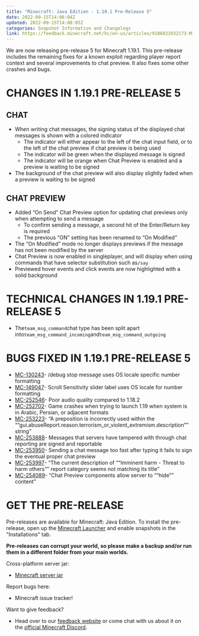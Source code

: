 ```yaml
---
title: "Minecraft: Java Edition - 1.19.1 Pre-Release 5"
date: 2022-09-15T14:06:04Z
updated: 2022-09-15T14:08:05Z
categories: Snapshot Information and Changelogs
link: https://feedback.minecraft.net/hc/en-us/articles/9186831932173-Minecraft-Java-Edition-1-19-1-Pre-Release-5
---
```


We are now releasing pre-release 5 for Minecraft 1.19.1. This pre-release includes the remaining fixes for a known exploit regarding player report context and several improvements to chat preview. It also fixes some other crashes and bugs.

# CHANGES IN 1.19.1 PRE-RELEASE 5

## CHAT

- When writing chat messages, the signing status of the displayed chat messages is shown with a colored indicator
  - The indicator will either appear to the left of the chat input field, or to the left of the chat preview if chat preview is being used
  - The indicator will be green when the displayed message is signed
  - The indicator will be orange when Chat Preview is enabled and a preview is waiting to be signed
- The background of the chat preview will also display slightly faded when a preview is waiting to be signed

## CHAT PREVIEW

- Added “On Send” Chat Preview option for updating chat previews only when attempting to send a message
  - To confirm sending a message, a second hit of the Enter/Return key is required
  - The previous “ON” setting has been renamed to “On Modified”
- The “On Modified” mode no longer displays previews if the message has not been modified by the server
- Chat Preview is now enabled in singleplayer, and will display when using commands that have selector substitution such as`/say`
- Previewed hover events and click events are now highlighted with a solid background

# TECHNICAL CHANGES IN 1.19.1 PRE-RELEASE 5

- The`team_msg_command`chat type has been split apart into`team_msg_command_incoming`and`team_msg_command_outgoing`

# BUGS FIXED IN 1.19.1 PRE-RELEASE 5

- [MC-130243](https://bugs.mojang.com/browse/MC-130243)- /debug stop message uses OS locale specific number formatting
- [MC-149047](https://bugs.mojang.com/browse/MC-149047)- Scroll Sensitivity slider label uses OS locale for number formatting
- [MC-252546](https://bugs.mojang.com/browse/MC-252546)- Poor audio quality compared to 1.18.2
- [MC-252702](https://bugs.mojang.com/browse/MC-252702)- Game crashes when trying to launch 1.19 when system is in Arabic, Persian, or adjacent formats
- [MC-253223](https://bugs.mojang.com/browse/MC-253223)- “A preposition is incorrectly used within the ““gui.abuseReport.reason.terrorism_or_violent_extremism.description”” string”
- [MC-253888](https://bugs.mojang.com/browse/MC-253888)- Messages that servers have tampered with through chat reporting are signed and reportable
- [MC-253950](https://bugs.mojang.com/browse/MC-253950)- Sending a chat message too fast after typing it fails to sign the eventual proper chat preview
- [MC-253997](https://bugs.mojang.com/browse/MC-253997)- “The current description of ““Imminent harm - Threat to harm others”” report category seems not matching its title”
- [MC-254089](https://bugs.mojang.com/browse/MC-254089)- “Chat Preview components allow server to ““hide”” content”

<div>

# GET THE PRE-RELEASE

Pre-releases are available for Minecraft: Java Edition. To install the pre-release, open up the [Minecraft Launcher](https://www.minecraft.net/en-us/download) and enable snapshots in the "Installations" tab.

**Pre-releases can corrupt your world, so please make a backup and/or run them in a different folder from your main worlds.**

Cross-platform server jar:

- [Minecraft server jar](https://piston-data.mojang.com/v1/objects/33cdf9ceaaedebb0a71ca5f4d85d4e7198c09b8e/server.jar)

Report bugs here:

- Minecraft issue tracker!

Want to give feedback?

- Head over to our [feedback website](https://aka.ms/snapshotfeedback) or come chat with us about it on the [official Minecraft Discord](https://discordapp.com/invite/minecraft).

</div>

